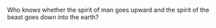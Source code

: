 Who knows whether the spirit of man goes upward and the spirit of the beast goes down into the earth?
